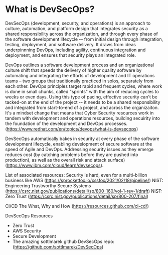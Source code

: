 # What is DevSecOps?

DevSecOps (development, security, and operations) is an approach to culture, automation, and platform design that integrates security as a shared responsibility across the organization, and through every phase of the software development lifecycle -- from initial design through integration, testing, deployment, and software delivery. It draws from ideas underpinnning DevOps, including agility, continuous integration and deployment, and ensures that security plays an integrated role.

DevOps outlines a software development process and an organizational culture shift that speeds the delivery of higher quality software by automating and integrating the efforts of development and IT operations teams – two groups that traditionally practiced in solos, separately from each other. DevOps principles target rapid and frequent cycles, where work is done in small chunks, called "sprints" with the aim of reducing cycles to weeks or even days. Using this type of pacing, effective security can't be tacked-on at the end of the project -- it needs to be a shared responsibility and integrated from start-to-end of a project, and across the organizaiton. It's a mindset change that means that Cyber Security resources work in tandem with development and operations resources, building secuirity into the foundation of the development and DevOps processes. (https://www.redhat.com/en/topics/devops/what-is-devsecops)

DevSecOps automatically bakes in security at every phase of the software development lifecycle, enabling development of secure software at the speed of Agile and DevOps. Addressing security issues as they emerge reduces cost (by catching problems before they are pushed into production), as well as the overall risk and attack surface) (https://www.ibm.com/cloud/learn/devsecops).


List of associated resources:
Security is hard, even for a multi-billion business like AWS (https://sprocketfox.io/xssfox/2021/02/18/pipeline/)
NIST: Engineering Trustworthy Secure Systems (https://csrc.nist.gov/publications/detail/sp/800-160/vol-1-rev-1/draft)
NIST: Zero Trust (https://csrc.nist.gov/publications/detail/sp/800-207/final)

CI/CD The What, Why and How (https://resources.github.com/ci-cd/)

DevSecOps Resources

- Zero Trust
- AWS Security
- Secure Development
- The amazing sottlmarek github DevSecOps repo: (https://github.com/sottlmarek/DevSecOps)


